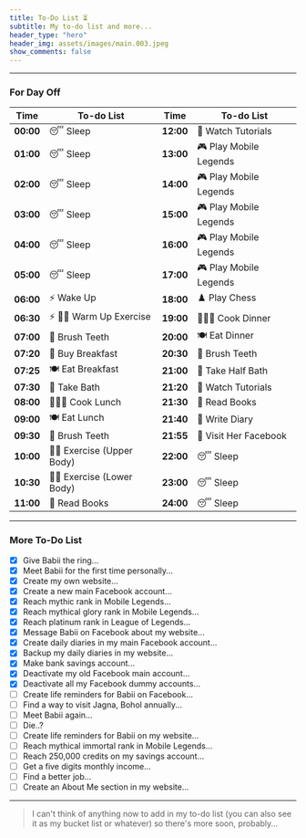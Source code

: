 ```yaml
---
title: To-Do List ⏳
subtitle: My to-do list and more...
header_type: "hero"
header_img: assets/images/main.003.jpeg
show_comments: false
---
```

---

### For Day Off

| **Time**  | **To-do List**           | **Time**  | **To-do List**           |
| --------- | ------------------------- | --------- | ------------------------- |
| **00:00** | 😴 Sleep                  | **12:00** | 🎥 Watch Tutorials        |
| **01:00** | 😴 Sleep                  | **13:00** | 🎮 Play Mobile Legends    |
| **02:00** | 😴 Sleep                  | **14:00** | 🎮 Play Mobile Legends    |
| **03:00** | 😴 Sleep                  | **15:00** | 🎮 Play Mobile Legends    |
| **04:00** | 😴 Sleep                  | **16:00** | 🎮 Play Mobile Legends    |
| **05:00** | 😴 Sleep                  | **17:00** | 🎮 Play Mobile Legends    |
| **06:00** | ⚡ Wake Up                | **18:00** | ♟️ Play Chess             |
| **06:30** | ⚡ 💪🏻 Warm Up Exercise    | **19:00** | 👨🏼‍🍳 Cook Dinner            |
| **07:00** | 🦷 Brush Teeth            | **20:00** | 🍽️ Eat Dinner             |
| **07:20** | 🛒 Buy Breakfast          | **20:30** | 🦷 Brush Teeth            |
| **07:25** | 🍽️ Eat Breakfast          | **21:00** | 🛁 Take Half Bath         |
| **07:30** | 🛁 Take Bath              | **21:20** | 🎥 Watch Tutorials        |
| **08:00** | 👨🏼‍🍳 Cook Lunch             | **21:30** | 📖 Read Books             |
| **09:00** | 🍽️ Eat Lunch              | **21:40** | 🖤 Write Diary            |
| **09:30** | 🦷 Brush Teeth            | **21:55** | 🖤 Visit Her Facebook     |
| **10:00** | 💪🏻 Exercise (Upper Body)  | **22:00** | 😴 Sleep                  |
| **10:30** | 💪🏻 Exercise (Lower Body)  | **23:00** | 😴 Sleep                  |
| **11:00** | 📖 Read Books             | **24:00** | 😴 Sleep                  |

---

### More To-Do List

- [x] Give Babii the ring...
- [x] Meet Babii for the first time personally...
- [x] Create my own website...
- [x] Create a new main Facebook account...
- [x] Reach mythic rank in Mobile Legends...
- [x] Reach mythical glory rank in Mobile Legends...
- [x] Reach platinum rank in League of Legends...
- [x] Message Babii on Facebook about my website...
- [x] Create daily diaries in my main Facebook account...
- [x] Backup my daily diaries in my website...
- [x] Make bank savings account...
- [x] Deactivate my old Facebook main account...
- [x] Deactivate all my Facebook dummy accounts...
- [ ] Create life reminders for Babii on Facebook...
- [ ] Find a way to visit Jagna, Bohol annually...
- [ ] Meet Babii again...
- [ ] Die..?
- [ ] Create life reminders for Babii on my website...
- [ ] Reach mythical immortal rank in Mobile Legends...
- [ ] Reach 250,000 credits on my savings account...
- [ ] Get a five digits monthly income...
- [ ] Find a better job...
- [ ] Create an About Me section in my website...

---

> I can't think of anything now to add in my to-do list (you can also see it as my bucket list or whatever) so there's more soon, probably...
